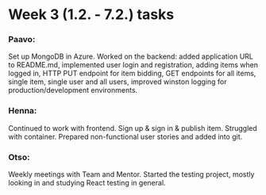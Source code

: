 # Week 3 (1.2. - 7.2.) tasks

### Paavo:

Set up MongoDB in Azure. Worked on the backend: added application URL to README.md, implemented user login and registration, adding items when logged in, HTTP PUT endpoint for item bidding, GET endpoints for all items, single item, single user and all users, improved winston logging for production/development environments. 

### Henna:

Continued to work with frontend. Sign up & sign in & publish item. Struggled with container. Prepared non-functional user stories and added into git.

### Otso:
Weekly meetings with Team and Mentor. Started the testing project, mostly looking in and studying React testing in general. 